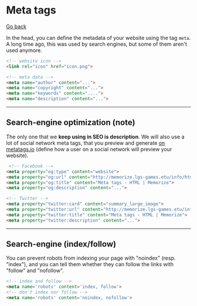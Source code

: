 # Meta tags

[Go back](../index.md#special)

In the head, you can define the metadata of your website using the tag `meta`. A long time ago, this was used by search engines, but some of them aren't used anymore.

```html
<!-- website icon -->
<link rel="icon" href="icon.png">

<!-- meta data -->
<meta name="author" content="...">
<meta name="copyright" content="...">
<meta name="keywords" content="....">
<meta name="description" content="...">
```

<hr class="sl">

## Search-engine optimization (note)

The only one that we **keep using in SEO is description**. We will also use a lot of social network meta tags, that you preview and generate [on metatags.io](https://metatags.io/) (define how a user on a social network will preview your website).

```html
 <!-- Facebook -->
<meta property="og:type" content="website">
<meta property="og:url" content="http://memorize.lgs-games.etu/info/html/special/meta.md">
<meta property="og:title" content="Meta tags - HTML | Memorize">
<meta property="og:description" content="...">

<!-- Twitter -->
<meta property="twitter:card" content="summary_large_image">
<meta property="twitter:url" content="http://memorize.lgs-games.etu/info/html/special/meta.md">
<meta property="twitter:title" content="Meta tags - HTML | Memorize">
<meta property="twitter:description" content="...">
```

<hr class="sl">

## Search-engine (index/follow)

You can prevent robots from indexing your page with "noindex" (resp. "index"), and you can tell them whether they can follow the links with "follow" and "nofollow".

```html
<!-- index and follow -->
<meta name='robots' content='index, follow'>
<!-- don't index nor follow -->
<meta name='robots' content='noindex, nofollow'>
```
